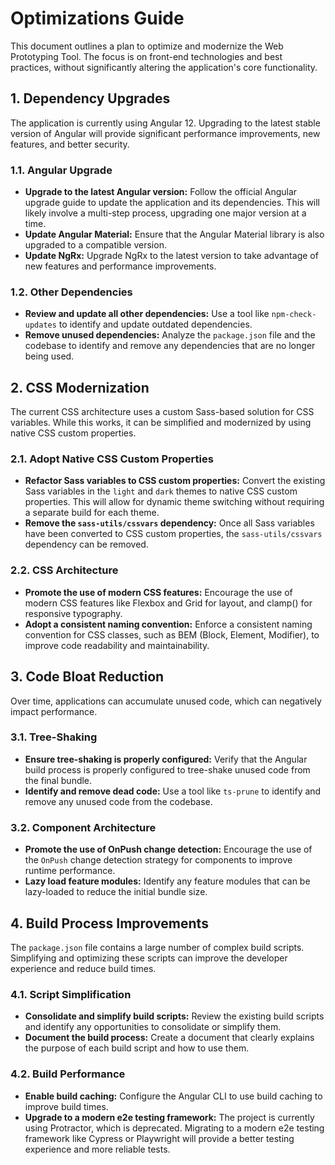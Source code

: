 # Optimizations Guide

This document outlines a plan to optimize and modernize the Web Prototyping Tool. The focus is on front-end technologies and best practices, without significantly altering the application's core functionality.

## 1. Dependency Upgrades

The application is currently using Angular 12. Upgrading to the latest stable version of Angular will provide significant performance improvements, new features, and better security.

### 1.1. Angular Upgrade

- **Upgrade to the latest Angular version:** Follow the official Angular upgrade guide to update the application and its dependencies. This will likely involve a multi-step process, upgrading one major version at a time.
- **Update Angular Material:** Ensure that the Angular Material library is also upgraded to a compatible version.
- **Update NgRx:** Upgrade NgRx to the latest version to take advantage of new features and performance improvements.

### 1.2. Other Dependencies

- **Review and update all other dependencies:** Use a tool like `npm-check-updates` to identify and update outdated dependencies.
- **Remove unused dependencies:** Analyze the `package.json` file and the codebase to identify and remove any dependencies that are no longer being used.

## 2. CSS Modernization

The current CSS architecture uses a custom Sass-based solution for CSS variables. While this works, it can be simplified and modernized by using native CSS custom properties.

### 2.1. Adopt Native CSS Custom Properties

- **Refactor Sass variables to CSS custom properties:** Convert the existing Sass variables in the `light` and `dark` themes to native CSS custom properties. This will allow for dynamic theme switching without requiring a separate build for each theme.
- **Remove the `sass-utils/cssvars` dependency:** Once all Sass variables have been converted to CSS custom properties, the `sass-utils/cssvars` dependency can be removed.

### 2.2. CSS Architecture

- **Promote the use of modern CSS features:** Encourage the use of modern CSS features like Flexbox and Grid for layout, and clamp() for responsive typography.
- **Adopt a consistent naming convention:** Enforce a consistent naming convention for CSS classes, such as BEM (Block, Element, Modifier), to improve code readability and maintainability.

## 3. Code Bloat Reduction

Over time, applications can accumulate unused code, which can negatively impact performance.

### 3.1. Tree-Shaking

- **Ensure tree-shaking is properly configured:** Verify that the Angular build process is properly configured to tree-shake unused code from the final bundle.
- **Identify and remove dead code:** Use a tool like `ts-prune` to identify and remove any unused code from the codebase.

### 3.2. Component Architecture

- **Promote the use of OnPush change detection:** Encourage the use of the `OnPush` change detection strategy for components to improve runtime performance.
- **Lazy load feature modules:** Identify any feature modules that can be lazy-loaded to reduce the initial bundle size.

## 4. Build Process Improvements

The `package.json` file contains a large number of complex build scripts. Simplifying and optimizing these scripts can improve the developer experience and reduce build times.

### 4.1. Script Simplification

- **Consolidate and simplify build scripts:** Review the existing build scripts and identify any opportunities to consolidate or simplify them.
- **Document the build process:** Create a document that clearly explains the purpose of each build script and how to use them.

### 4.2. Build Performance

- **Enable build caching:** Configure the Angular CLI to use build caching to improve build times.
- **Upgrade to a modern e2e testing framework:** The project is currently using Protractor, which is deprecated. Migrating to a modern e2e testing framework like Cypress or Playwright will provide a better testing experience and more reliable tests.
